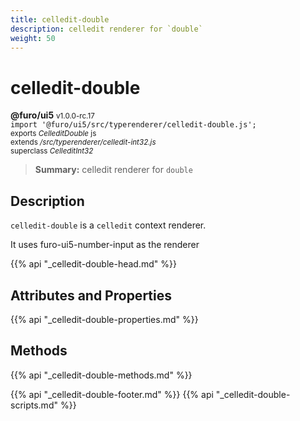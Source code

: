 ```yaml
---
title: celledit-double
description: celledit renderer for `double`
weight: 50
---
```


# celledit-double
**@furo/ui5** <small>v1.0.0-rc.17</small>
<br>`import '@furo/ui5/src/typerenderer/celledit-double.js';`<small>
<br>exports *CelleditDouble* js
<br>extends */src/typerenderer/celledit-int32.js*
<br>superclass *CelleditInt32*</small>

> **Summary:** celledit renderer for `double`

## Description

`celledit-double` is a `celledit` context renderer.

It uses furo-ui5-number-input as the renderer

{{% api "_celledit-double-head.md" %}}

## Attributes and Properties
{{% api "_celledit-double-properties.md" %}}




## Methods
{{% api "_celledit-double-methods.md" %}}






{{% api "_celledit-double-footer.md" %}}
{{% api "_celledit-double-scripts.md" %}}
